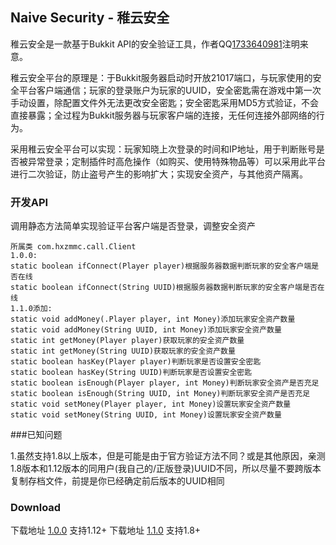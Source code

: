 ## Naive Security - 稚云安全

稚云安全是一款基于Bukkit API的安全验证工具，作者QQ[1733640981](http://wpa.qq.com/msgrd?v=3&uin=1733640981&site=qq&menu=yes)注明来意。

稚云安全平台的原理是：于Bukkit服务器启动时开放21017端口，与玩家使用的安全平台客户端通信；玩家的登录账户为玩家的UUID，安全密匙需在游戏中第一次手动设置，除配置文件外无法更改安全密匙；安全密匙采用MD5方式验证，不会直接暴露；全过程为Bukkit服务器与玩家客户端的连接，无任何连接外部网络的行为。

采用稚云安全平台可以实现：玩家知晓上次登录的时间和IP地址，用于判断账号是否被异常登录；定制插件时高危操作（如购买、使用特殊物品等）可以采用此平台进行二次验证，防止盗号产生的影响扩大；实现安全资产，与其他资产隔离。

### 开发API

调用静态方法简单实现验证平台客户端是否登录，调整安全资产

```api
所属类 com.hxzmmc.call.Client
1.0.0:
static boolean ifConnect(Player player)根据服务器数据判断玩家的安全客户端是否在线
static boolean ifConnect(String UUID)根据服务器数据判断玩家的安全客户端是否在线
1.1.0添加:
static void addMoney(.Player player, int Money)添加玩家安全资产数量
static void addMoney(String UUID, int Money)添加玩家安全资产数量
static int getMoney(Player player)获取玩家的安全资产数量
static int getMoney(String UUID)获取玩家的安全资产数量
static boolean hasKey(Player player)判断玩家是否设置安全密匙
static boolean hasKey(String UUID)判断玩家是否设置安全密匙
static boolean isEnough(Player player, int Money)判断玩家安全资产是否充足
static boolean isEnough(String UUID, int Money)判断玩家安全资产是否充足
static void setMoney(Player player, int Money)设置玩家安全资产数量
static void setMoney(String UUID, int Money)设置玩家安全资产数量
```

###已知问题

1.虽然支持1.8以上版本，但是可能是由于官方验证方法不同？或是其他原因，亲测1.8版本和1.12版本的同用户(我自己的/正版登录)UUID不同，所以尽量不要跨版本复制存档文件，前提是你已经确定前后版本的UUID相同

### Download

下载地址 [1.0.0](https://github.com/1733640981/1733640981.github.io/releases/tag/1.0.0) 支持1.12+
下载地址 [1.1.0](https://github.com/1733640981/1733640981.github.io/releases/tag/1.1.0) 支持1.8+
